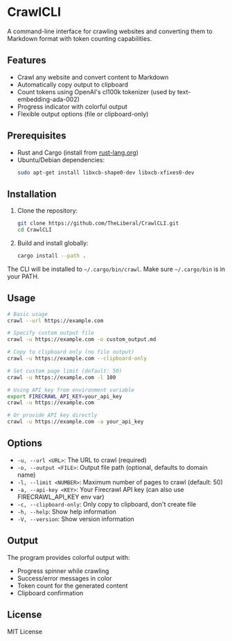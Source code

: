 # CrawlCLI

A command-line interface for crawling websites and converting them to Markdown format with token counting capabilities.

## Features

- Crawl any website and convert content to Markdown
- Automatically copy output to clipboard
- Count tokens using OpenAI's cl100k tokenizer (used by text-embedding-ada-002)
- Progress indicator with colorful output
- Flexible output options (file or clipboard-only)

## Prerequisites

- Rust and Cargo (install from [rust-lang.org](https://rust-lang.org))
- Ubuntu/Debian dependencies:
  ```bash
  sudo apt-get install libxcb-shape0-dev libxcb-xfixes0-dev
  ```

## Installation

1. Clone the repository:
   ```bash
   git clone https://github.com/TheLiberal/CrawlCLI.git
   cd CrawlCLI
   ```

2. Build and install globally:
   ```bash
   cargo install --path .
   ```

The CLI will be installed to `~/.cargo/bin/crawl`. Make sure `~/.cargo/bin` is in your PATH.

## Usage

```bash
# Basic usage
crawl --url https://example.com

# Specify custom output file
crawl -u https://example.com -o custom_output.md

# Copy to clipboard only (no file output)
crawl -u https://example.com --clipboard-only

# Set custom page limit (default: 50)
crawl -u https://example.com -l 100

# Using API key from environment variable
export FIRECRAWL_API_KEY=your_api_key
crawl -u https://example.com

# Or provide API key directly
crawl -u https://example.com -a your_api_key
```

## Options

- `-u, --url <URL>`: The URL to crawl (required)
- `-o, --output <FILE>`: Output file path (optional, defaults to domain name)
- `-l, --limit <NUMBER>`: Maximum number of pages to crawl (default: 50)
- `-a, --api-key <KEY>`: Your Firecrawl API key (can also use FIRECRAWL_API_KEY env var)
- `-c, --clipboard-only`: Only copy to clipboard, don't create file
- `-h, --help`: Show help information
- `-V, --version`: Show version information

## Output

The program provides colorful output with:
- Progress spinner while crawling
- Success/error messages in color
- Token count for the generated content
- Clipboard confirmation

## License

MIT License
